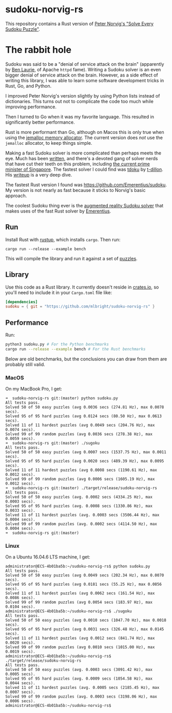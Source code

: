 # sudoku-norvig-rs

This repository contains a Rust version of [Peter Norvig's "Solve Every Sudoku Puzzle"][original].

# The rabbit hole

Sudoku was said to be a "denial of service attack on the brain" (apparently by [Ben Laurie][laurie], of Apache `httpd` fame).
Writing a Sudoku solver is an even bigger denial of service attack on the brain.
However, as a side effect of writing this library, I was able to learn some software development tricks in Rust, Go, and Python.

I improved Peter Norvig's version slightly by using Python lists instead of dictionaries.
This turns out not to complicate the code too much while improving performance.

Then I turned to Go when it was my favorite language.
This resulted in significantly better performance.

Rust is more performant than Go, although on Macos this is only true when using the [jemalloc memory allocator][jemalloc].
The current version does _not_ use the `jemalloc` allocator, to keep things simple.

Making a fast Sudoku solver is more complicated than perhaps meets the eye.
Much has been [written][attractivechaos], and there's a devoted gang of solver nerds that have cut their teeth on this problem, including [the current prime minister of Singapore][singaporepm].
The fastest solver I could find was [tdoku][tdoku] by [t-dillon]. 
His [writeup][math] is a very deep dive.

The fastest Rust version I found was https://github.com/Emerentius/sudoku.
My version is not nearly as fast because it sticks to Norvig's basic approach.

The coolest Sudoku thing ever is the [augmented reality Sudoku solver][ar] that makes uses of the fast Rust solver by [Emerentius][emerentius].

## Run

Install Rust with [rustup][rustup], which installs `cargo`.
Then run:

```
cargo run --release --example bench
```

This will compile the library and run it against a set of [puzzles](/puzzles).

## Library

Use this code as a Rust library.
It currently doesn't reside in [crates.io][cratesio], so you'll need to include it in your `Cargo.toml` file like:

```toml
[dependencies]
sudoku = { git = "https://github.com/mlbright/sudoku-norvig-rs" }
 ```

## Performance

Run:

```bash
python3 sudoku.py # For the Python benchmarks
cargo run --release --example bench # For the Rust benchmarks
```

Below are old benchmarks, but the conclusions you can draw from them are probably still valid.

### MacOS

On my MacBook Pro, I get:

```
➜  sudoku-norvig-rs git:(master) python sudoku.py
All tests pass.
Solved 50 of 50 easy puzzles (avg 0.0036 secs (274.81 Hz), max 0.0078 secs).
Solved 95 of 95 hard puzzles (avg 0.0124 secs (80.50 Hz), max 0.0613 secs).
Solved 11 of 11 hardest puzzles (avg 0.0049 secs (204.76 Hz), max 0.0074 secs).
Solved 99 of 99 random puzzles (avg 0.0036 secs (278.38 Hz), max 0.0059 secs).
➜  sudoku-norvig-rs git:(master) ./sugoku
All tests pass.
Solved 50 of 50 easy puzzles (avg 0.0007 secs (1537.75 Hz), max 0.0011 secs).
Solved 95 of 95 hard puzzles (avg 0.0020 secs (489.39 Hz), max 0.0095 secs).
Solved 11 of 11 hardest puzzles (avg 0.0008 secs (1190.61 Hz), max 0.0012 secs).
Solved 99 of 99 random puzzles (avg 0.0006 secs (1605.19 Hz), max 0.0012 secs).
➜  sudoku-norvig-rs git:(master) ./target/release/sudoku-norvig-rs
All tests pass.
Solved 50 of 50 easy puzzles (avg. 0.0002 secs (4334.25 Hz), max 0.0003 secs).
Solved 95 of 95 hard puzzles (avg. 0.0008 secs (1330.86 Hz), max 0.0033 secs).
Solved 11 of 11 hardest puzzles (avg. 0.0003 secs (3506.44 Hz), max 0.0004 secs).
Solved 99 of 99 random puzzles (avg. 0.0002 secs (4114.50 Hz), max 0.0004 secs).
➜  sudoku-norvig-rs git:(master)
```

### Linux

On a Ubuntu 16.04.6 LTS machine, I get:

```
administrator@ECS-4b01ba5b:~/sudoku-norvig-rs$ python sudoku.py
All tests pass.
Solved 50 of 50 easy puzzles (avg 0.0049 secs (202.34 Hz), max 0.0070 secs).
Solved 95 of 95 hard puzzles (avg 0.0181 secs (55.25 Hz), max 0.0856 secs).
Solved 11 of 11 hardest puzzles (avg 0.0062 secs (161.54 Hz), max 0.0086 secs).
Solved 99 of 99 random puzzles (avg 0.0054 secs (183.97 Hz), max 0.0104 secs).
administrator@ECS-4b01ba5b:~/sudoku-norvig-rs$ ./sugoku
All tests pass.
Solved 50 of 50 easy puzzles (avg 0.0010 secs (1047.70 Hz), max 0.0018 secs).
Solved 95 of 95 hard puzzles (avg 0.0031 secs (326.48 Hz), max 0.0145 secs).
Solved 11 of 11 hardest puzzles (avg 0.0012 secs (841.74 Hz), max 0.0020 secs).
Solved 99 of 99 random puzzles (avg 0.0010 secs (1015.00 Hz), max 0.0019 secs).
administrator@ECS-4b01ba5b:~/sudoku-norvig-rs$ ./target/release/sudoku-norvig-rs
All tests pass.
Solved 50 of 50 easy puzzles (avg. 0.0003 secs (3091.42 Hz), max 0.0005 secs).
Solved 95 of 95 hard puzzles (avg. 0.0009 secs (1054.58 Hz), max 0.0044 secs).
Solved 11 of 11 hardest puzzles (avg. 0.0005 secs (2185.45 Hz), max 0.0007 secs).
Solved 99 of 99 random puzzles (avg. 0.0003 secs (3198.06 Hz), max 0.0006 secs).
administrator@ECS-4b01ba5b:~/sudoku-norvig-rs$
```

[original]: http://norvig.com/sudoku.html
[rustup]: https://www.rust-lang.org/tools/install
[jemalloc]: https://github.com/gnzlbg/jemallocator
[emerentius]: https://github.com/Emerentius
[attractivechaos]: https://attractivechaos.wordpress.com/2011/06/19/an-incomplete-review-of-sudoku-solver-implementations/
[laurie]: https://en.wikipedia.org/wiki/Ben_Laurie
[math]: https://t-dillon.github.io/tdoku/
[t-dillon]: https://github.com/t-dillon
[tdoku]: https://github.com/t-dillon/tdoku
[fastest-rust]: https://github.com/Emerentius/sudoku
[ar]: https://github.com/ColinEberhardt/wasm-sudoku-solver
[singaporepm]: https://en.wikipedia.org/wiki/Lee_Hsien_Loong
[cratesio]: https://crates.io